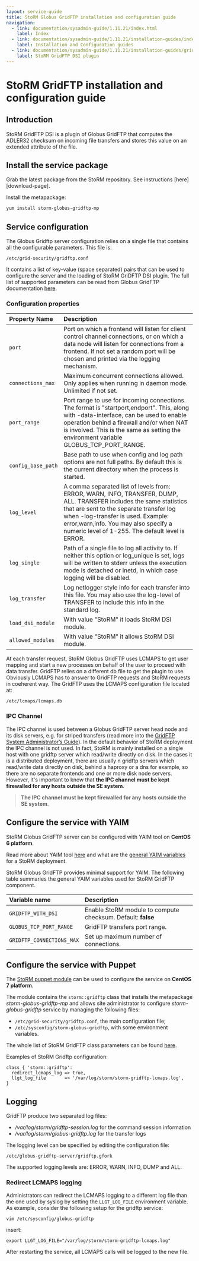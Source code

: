 ```yaml
---
layout: service-guide
title: StoRM Globus GridFTP installation and configuration guide
navigation:
  - link: documentation/sysadmin-guide/1.11.21/index.html
    label: Index
  - link: documentation/sysadmin-guide/1.11.21/installation-guides/index.html
    label: Installation and Configuration guides
  - link: documentation/sysadmin-guide/1.11.21/installation-guides/gridftp/index.html
    label: StoRM GridFTP DSI plugin
---
```


# StoRM GridFTP installation and configuration guide

## Introduction

StoRM GridFTP DSI is a plugin of Globus GridFTP that computes the ADLER32 checksum on incoming file transfers and stores this value on an extended attribute of the file.

## Install the service package

Grab the latest package from the StoRM repository. See instructions
[here][download-page].

Install the metapackage:

```bash
yum install storm-globus-gridftp-mp
```

## Service configuration

The Globus Gridftp server configuration relies on a single file that contains all the configurable parameters. This file is:

```
/etc/grid-security/gridftp.conf
```

It contains a list of key-value (space separated) pairs that can be used to configure the server and the loading of StoRM GriDFTP DSI plugin. The full list of supported parameters can be read from Globus GridFTP documentation [here](https://gridcf.org/gct-docs/6.2/gridftp/admin/index.html#gridftp-configuring).

### Configuration properties

|   Property Name    |   Description     |
|:-------------------|:------------------|
| `port`             | Port on which a frontend will listen for client control channel connections, or on which a data node will listen for connections from a frontend. If not set a random port will be chosen and printed via the logging mechanism.
| `connections_max`  | Maximum concurrent connections allowed. Only applies when running in daemon mode. Unlimited if not set.
| `port_range`       | Port range to use for incoming connections. The format is "startport,endport". This, along with -data-interface, can be used to enable operation behind a firewall and/or when NAT is involved. This is the same as setting the environment variable GLOBUS\_TCP\_PORT\_RANGE.
| `config_base_path` | Base path to use when config and log path options are not full paths. By default this is the current directory when the process is started.
| `log_level`        | A comma separated list of levels from: ERROR, WARN, INFO, TRANSFER, DUMP, ALL. TRANSFER includes the same statistics that are sent to the separate transfer log when -log-transfer is used. Example: error,warn,info. You may also specify a numeric level of 1-255. The default level is ERROR.
| `log_single`       | Path of a single file to log all activity to. If neither this option or log_unique is set, logs will be written to stderr unless the execution mode is detached or inetd, in which case logging will be disabled.
| `log_transfer`     | Log netlogger style info for each transfer into this file. You may also use the log-level of TRANSFER to include this info in the standard log.
| `load_dsi_module` | With value "StoRM" it loads StoRM DSI module.
| `allowed_modules` | With value "StoRM" it allows StoRM DSI module.


At each transfer request, StoRM Globus GridFTP uses LCMAPS to get user mapping and start a new processes on behalf of the user to proceed with data transfer. GridFTP relies on a different db file to get the plugin to use. Obviously LCMAPS has to
answer to GridFTP requests and StoRM requests in coeherent way. The GridFTP uses the LCMAPS configuration file located at:

```
/etc/lcmaps/lcmaps.db
```

### IPC Channel

The IPC channel is used between a Globus GridFTP server head node and its disk servers, e.g. for striped transfers (read more into the [GridFTP System Administrator’s Guide][gridftp-admin-striped]).
In the default behavior of StoRM deployment the IPC channel is not used.
In fact, StoRM is mainly installed on a single host with one gridftp server which read/write directly on disk.
In the cases it is a distributed deployment, there are usually n gridftp servers which read/write data directly on disk, behind a haproxy or a dns for example, so there are no separate frontends and one or more disk node servers.
However, it's important to know that **the IPC channel must be kept firewalled for any hosts outside the SE system**.

> **The IPC channel must be kept firewalled for any hosts outside the SE system**.

## Configure the service with YAIM

StoRM Globus GridFTP server can be configured with YAIM tool on **CentOS 6 platform**.

Read more about YAIM tool [here][yaim-configuration-tool] and what are the [general YAIM variables][general-yaim-variables] for a StoRM deployment.

StoRM Globus GridFTP provides minimal support for YAIM. The following table summaries the general YAIM variables used for StoRM GridFTP component.

| Variable name             | Description                                                 |
|:--------------------------|:------------------------------------------------------------|
| `GRIDFTP_WITH_DSI`        | Enable StoRM module to compute checksum. Default: **false** |
| `GLOBUS_TCP_PORT_RANGE`   | GridFTP transfers port range.                               |
| `GRIDFTP_CONNECTIONS_MAX` | Set up maximum number of connections.                       |

## Configure the service with Puppet

The [StoRM puppet module][storm-puppet] can be used to configure the service on **CentOS 7 platform**. 

The module contains the `storm::gridftp` class that installs the metapackage _storm-globus-gridftp-mp_ and allows site administrator to configure _storm-globus-gridftp_ service by managing the following files:

- `/etc/grid-security/gridftp.conf`, the main configuration file;
- `/etc/sysconfig/storm-globus-gridftp`, with some environment variables.

The whole list of StoRM GridFTP class parameters can be found [here](https://italiangrid.github.io/storm-puppet-module/puppet_classes/storm_3A_3Agridftp.html).

Examples of StoRM Gridftp configuration:

```puppet
class { 'storm::gridftp':
  redirect_lcmaps_log => true,
  llgt_log_file       => '/var/log/storm/storm-gridftp-lcmaps.log',
}
```

## Logging

GridFTP produce two separated log files:

- */var/log/storm/gridftp-session.log* for the command session information
- */var/log/storm/globus-gridftp.log* for the transfer logs

The logging level can be specified by editing the configuration file:

    /etc/globus-gridftp-server/gridftp.gfork

The supported logging levels are: ERROR, WARN, INFO, DUMP and ALL.

### Redirect LCMAPS logging

Administrators can redirect the LCMAPS logging to a different log file than the one used by syslog by setting the `LLGT_LOG_FILE` environment variable.
As example, consider the following setup for the gridftp service:

    vim /etc/sysconfig/globus-gridftp

insert:

    export LLGT_LOG_FILE="/var/log/storm/storm-gridftp-lcmaps.log"

After restarting the service, all LCMAPS calls will be logged to the new file.


[yaim-configuration-tool]: {{site.baseurl}}/documentation/sysadmin-guide/1.11.20/installation-guides/common/yaim-configuration-tool.html
[general-yaim-variables]: {{site.baseurl}}/documentation/sysadmin-guide/1.11.20/installation-guides/common/general-yaim-variables.html

[gridftp-admin-striped]: http://toolkit.globus.org/toolkit/docs/6.0/gridftp/admin/index.html#gridftp-admin-striped
[storm-puppet]: https://forge.puppet.com/cnafsd/storm
